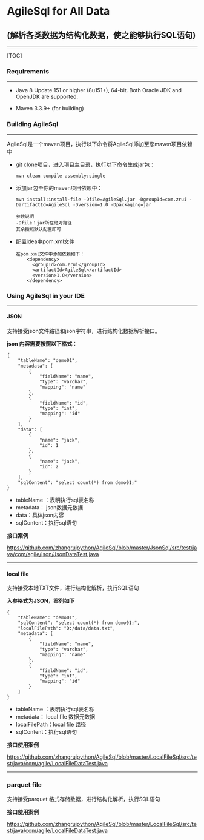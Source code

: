 # AgileSql for All Data

## (解析各类数据为结构化数据，使之能够执行SQL语句)

----

[TOC]

### Requirements

----

- Java 8 Update 151 or higher (8u151+), 64-bit. Both Oracle JDK and OpenJDK are supported. 

- Maven 3.3.9+ (for building) 

### Building AgileSql

---

AgileSql是一个maven项目，执行以下命令将AgileSql添加至您maven项目依赖中

- git clone项目，进入项目主目录，执行以下命令生成jar包：

  ```
  mvn clean compile assembly:single
  ```

- 添加jar包至你的maven项目依赖中：

  ```
  mvn install:install-file -Dfile=AgileSql.jar -DgroupId=com.zrui -DartifactId=AgileSql -Dversion=1.0 -Dpackaging=jar
  
  参数说明
  -Dfile：jar所在绝对路径
  其余按照默认配置即可
  ```

- 配置idea中pom.xml文件

  ```
  在pom.xml文件中添加依赖如下：
      <dependency>
        <groupId>com.zrui</groupId>
        <artifactId>AgileSql</artifactId>
        <version>1.0</version>
      </dependency>
  ```

  

### Using AgileSql in your IDE

----

#### JSON

支持接受json文件路径和json字符串，进行结构化数据解析接口。

**json 内容需要按照以下格式**：

```
{
    "tableName": "demo01",
    "metadata": [
        {
            "fieldName": "name",
            "type": "varchar",
            "mapping": "name"
        },
        {
            "fieldName": "id",
            "type": "int",
            "mapping": "id"
        }
    ],
    "data": [
        {
            "name": "jack",
            "id": 1
        },
        {
            "name": "jack",
            "id": 2
        }
    ],
    "sqlContent": "select count(*) from demo01;"
}
```

- tableName ：表明执行sql表名称
- metadata： json数据元数据
- data：具体json内容
- sqlContent：执行sql语句

**接口案例**

<https://github.com/zhangruipython/AgileSql/blob/master/JsonSql/src/test/java/com/agile/json/JsonDataTest.java> 

----

#### local file

支持接受本地TXT文件，进行结构化解析，执行SQL语句

**入参格式为JSON，案列如下**

```
{
    "tableName": "demo01",
    "sqlContent": "select count(*) from demo01;",
    "localFilePath": "D:/data/data.txt",
    "metadata": [
        {
            "fieldName": "name",
            "type": "varchar",
            "mapping": "name"
        },
        {
            "fieldName": "id",
            "type": "int",
            "mapping": "id"
        }
    ]
}
```

- tableName ：表明执行sql表名称
- metadata： local file 数据元数据
- localFilePath：local file 路径
- sqlContent：执行sql语句

**接口使用案例**

https://github.com/zhangruipython/AgileSql/blob/master/LocalFileSql/src/test/java/com/agile/LocalFileDataTest.java

----

### parquet file

支持接受parquet 格式存储数据，进行结构化解析，执行SQL语句

**接口使用案例**

https://github.com/zhangruipython/AgileSql/blob/master/LocalFileSql/src/test/java/com/agile/LocalFileDataTest.java



